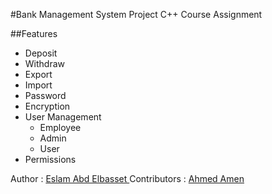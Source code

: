 #Bank Management System Project
C++ Course Assignment 



##Features
                
+ Deposit 
+ Withdraw
+ Export
+ Import
+ Password
+ Encryption
+ User Management 
    + Employee
    + Admin
    + User
+ Permissions


Author : <a href="https://github.com/eslamabdelbasset1"> Eslam Abd Elbasset </a>
Contributors : <a href="https://github.com/Ahmed1Amen"> Ahmed Amen </a>